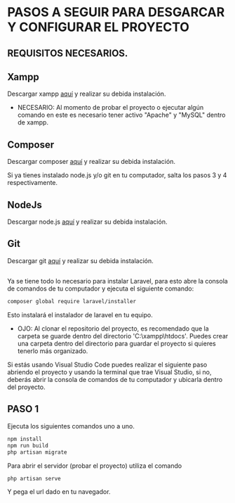 # PASOS A SEGUIR PARA DESGARCAR Y CONFIGURAR EL PROYECTO

## REQUISITOS NECESARIOS.

## Xampp

Descargar xampp [aquí](https://www.apachefriends.org/es/index.html) y realizar su debida instalación.

-   NECESARIO: Al momento de probar el proyecto o ejecutar algún comando en este es necesario tener activo "Apache" y "MySQL" dentro de xampp.

## Composer

Descargar composer [aquí](https://getcomposer.org) y realizar su debida instalación.

Si ya tienes instalado node.js y/o git en tu computador, salta los pasos 3 y 4 respectivamente.

## NodeJs

Descargar node.js [aquí](https://nodejs.org/en/download) y realizar su debida instalación.

## Git

Descargar git [aquí](https://git-scm.com) y realizar su debida instalación.

##

Ya se tiene todo lo necesario para instalar Laravel, para esto abre la consola de comandos de tu computador y ejecuta el siguiente comando:

```bash
composer global require laravel/installer
```

Esto instalará el instalador de laravel en tu equipo.

-   OJO: Al clonar el repositorio del proyecto, es recomendado que la carpeta se guarde dentro del directorio 'C:\xampp\htdocs'. Puedes crear una carpeta dentro del directorio para guardar el proyecto si quieres tenerlo más organizado.

Si estás usando Visual Studio Code puedes realizar el siguiente paso abriendo el proyecto y usando la terminal que trae Visual Studio, si no, deberás abrir la consola de comandos de tu computador y ubicarla dentro del proyecto.

## PASO 1

Ejecuta los siguientes comandos uno a uno.

```bash
npm install
npm run build
php artisan migrate
```

Para abrir el servidor (probar el proyecto) utiliza el comando

```bash
php artisan serve
```

Y pega el url dado en tu navegador.
